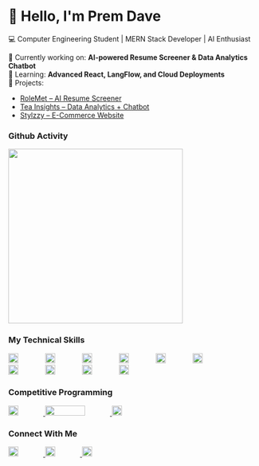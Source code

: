 # 👋 Hello, I'm Prem Dave  



💻 Computer Engineering Student | MERN Stack Developer | AI Enthusiast



 🔭 Currently working on: **AI-powered Resume Screener & Data Analytics Chatbot**  
 🌱 Learning: **Advanced React, LangFlow, and Cloud Deployments**  
 🚀 Projects:  
  - [RoleMet – AI Resume Screener](https://github.com/prem-d-25/role-met)  
  - [Tea Insights – Data Analytics + Chatbot](https://tea-insights-app.vercel.app/)  
  - [Stylzzy – E-Commerce Website](https://my-shopify-store-six.vercel.app/)  




### Github Activity
<p>
  <a href="https://git.io/streak-stats">
    <img src="https://streak-stats.demolab.com?user=prem-d-25&theme=dark&border_radius=10" width="350"/>
  </a>
</p>




### My Technical Skills  

<p>
  <img src="https://cdn.jsdelivr.net/gh/devicons/devicon/icons/c/c-original.svg" width="20" height="20" style="margin-right:50px;" />
  <img src="https://cdn.jsdelivr.net/gh/devicons/devicon/icons/cplusplus/cplusplus-original.svg" width="20" height="20" style="margin-right:50px;" />
  <img src="https://cdn.jsdelivr.net/gh/devicons/devicon/icons/java/java-original.svg" width="20" height="20" style="margin-right:50px;" />
  <img src="https://cdn.jsdelivr.net/gh/devicons/devicon/icons/javascript/javascript-original.svg" width="20" height="20" style="margin-right:50px;" />
  <img src="https://cdn.jsdelivr.net/gh/devicons/devicon/icons/react/react-original.svg" width="20" height="20" style="margin-right:50px;" />
  <img src="https://cdn.jsdelivr.net/gh/devicons/devicon/icons/nodejs/nodejs-original.svg" width="20" height="20" style="margin-right:50px;" />
  <img src="https://cdn.jsdelivr.net/gh/devicons/devicon/icons/express/express-original.svg" width="20" height="20" style="margin-right:50px;" />
  <img src="https://cdn.jsdelivr.net/gh/devicons/devicon/icons/mongodb/mongodb-original.svg" width="20" height="20" style="margin-right:50px;" />
  <img src="https://upload.wikimedia.org/wikipedia/commons/d/d5/Tailwind_CSS_Logo.svg" width="20" height="20" style="margin-right:50px;" />
  <img src="https://cdn.jsdelivr.net/gh/devicons/devicon/icons/git/git-original.svg" width="20" height="20" style="margin-right:50px;" />
</p>




### Competitive Programming    

<p>
  <a href="https://leetcode.com/u/Prem_D_Learn/">
    <img src="https://cdn.iconscout.com/icon/free/png-256/leetcode-3521542-2944960.png" width="20" height="20" style="margin-right:50px;" />
  </a>
  <a href="https://codeforces.com/profile/prem_d_xd">
    <img src="https://codeforces.org/s/78192/images/codeforces-sponsored-by-ton.png" width="80" height="20" style="margin-right:50px;" />
  </a>
  <a href="https://www.hackerrank.com/profile/premdave3705">
    <img src="https://upload.wikimedia.org/wikipedia/commons/6/65/HackerRank_logo.png" width="20" height="20" style="margin-right:50px;" />
  </a>
</p>



###  Connect With Me  

<p>
 <a href="mailto:premdave3705@gmail.com">
    <img src="https://cdn-icons-png.flaticon.com/512/732/732200.png" width="20" height="20" style="margin-right:50px;" />
  </a>
  <a href="https://linkedin.com/in/prem-dave">
    <img src="https://cdn.jsdelivr.net/gh/devicons/devicon/icons/linkedin/linkedin-original.svg" width="20" height="20" style="margin-right:50px;" />
  </a>
  <a href="https://github.com/prem-d-25">
    <img src="https://cdn.jsdelivr.net/gh/devicons/devicon/icons/github/github-original.svg" width="20" height="20" style="margin-right:50px;" />
  </a>
</p>


